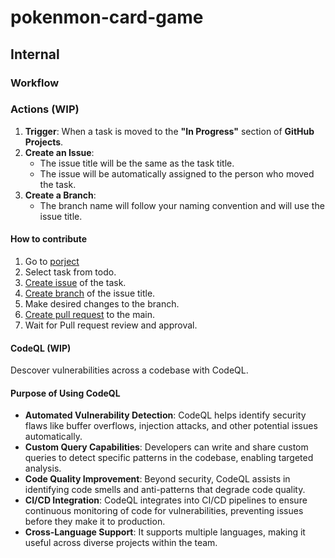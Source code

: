 # pokenmon-card-game

## Internal
### Workflow
### Actions (WIP)
1. **Trigger**: When a task is moved to the **"In Progress"** section of **GitHub Projects**.
2. **Create an Issue**: 
   - The issue title will be the same as the task title.
   - The issue will be automatically assigned to the person who moved the task.
3. **Create a Branch**:
   - The branch name will follow your naming convention and will use the issue title.
#### How to contribute
1. Go to [porject](https://github.com/users/rakshyak-98/projects/3)
2. Select task from todo.
3. [Create issue](https://github.com/rakshyak-98/pokemon-card-game/issues) of the task.
4. [Create branch](https://github.com/rakshyak-98/pokemon-card-game/branches) of the issue title.
5. Make desired changes to the branch.
6. [Create pull request](https://github.com/rakshyak-98/pokemon-card-game/pulls) to the main.
7. Wait for Pull request review and approval.
#### CodeQL (WIP)
Descover vulnerabilities across a codebase with CodeQL.
#### Purpose of Using CodeQL
- **Automated Vulnerability Detection**: CodeQL helps identify security flaws like buffer overflows, injection attacks, and other potential issues automatically.
- **Custom Query Capabilities**: Developers can write and share custom queries to detect specific patterns in the codebase, enabling targeted analysis.
- **Code Quality Improvement**: Beyond security, CodeQL assists in identifying code smells and anti-patterns that degrade code quality.
- **CI/CD Integration**: CodeQL integrates into CI/CD pipelines to ensure continuous monitoring of code for vulnerabilities, preventing issues before they make it to production.
- **Cross-Language Support**: It supports multiple languages, making it useful across diverse projects within the team.
